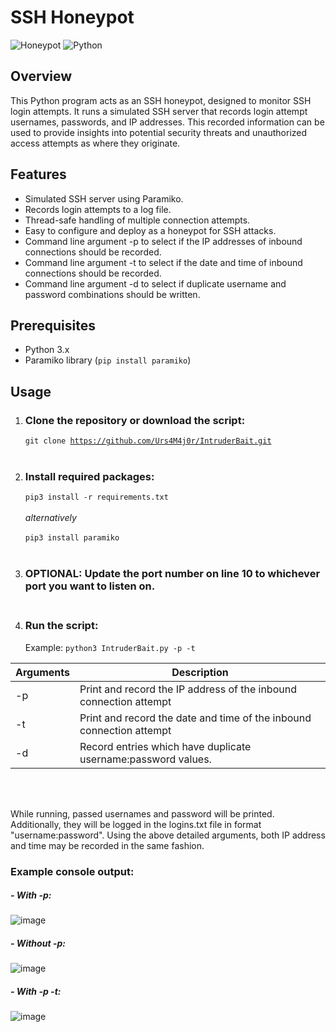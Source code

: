 # SSH Honeypot

![Honeypot](https://img.shields.io/badge/Honeypot-SSH-blue)
![Python](https://img.shields.io/badge/Python-3.x-brightgreen)

## Overview

This Python program acts as an SSH honeypot, designed to monitor SSH login attempts. It runs a simulated SSH server that records login attempt usernames, passwords, and IP addresses. This recorded information can be used to provide insights into potential security threats and unauthorized access attempts as where they originate.

## Features

- Simulated SSH server using Paramiko.
- Records login attempts to a log file.
- Thread-safe handling of multiple connection attempts.
- Easy to configure and deploy as a honeypot for SSH attacks.
- Command line argument -p to select if the IP addresses of inbound connections should be recorded.
- Command line argument -t to select if the date and time of inbound connections should be recorded.
- Command line argument -d to select if duplicate username and password combinations should be written.

## Prerequisites

- Python 3.x
- Paramiko library (`pip install paramiko`)

## Usage

1. ### Clone the repository or download the script:

   <code>git clone https://github.com/Urs4M4j0r/IntruderBait.git</code><br><br>

2. ### Install required packages:
     
     <code>pip3 install -r requirements.txt</code><br><br>
     <em>alternatively</em><br><br>
     <code>pip3 install paramiko</code>
      <br><br>
3. ### <b>OPTIONAL:</b> Update the port number on line 10 to whichever port you want to listen on.<br><br>
4. ### Run the script:<br>
     Example: <code>python3 IntruderBait.py -p -t</code><br>
   
| Arguments     | Description                                                           |
| ------------- | --------------------------------------------------------------------- |
|      -p       | Print and record the IP address of the inbound connection attempt     |
|      -t       | Print and record the date and time of the inbound connection attempt  |
|      -d       | Record entries which have duplicate username:password values.         |

<br><br>


While running, passed usernames and password will be printed. Additionally, they will be logged in the logins.txt file in format "username:password". Using the above detailed arguments, both IP address and time may be recorded in the same fashion.<br>

### Example console output:<br>
##### - With -p:<br>
![image](https://github.com/Urs4M4j0r/IntruderBait/assets/46537737/c1ca34fd-a2da-4523-9c66-98edc049aae5)
<br>
##### - Without -p:<br>
![image](https://github.com/Urs4M4j0r/IntruderBait/assets/46537737/048c3635-f20e-4276-811d-a72f48878e14)
<br>
##### - With -p -t:<br>
![image](https://github.com/Urs4M4j0r/IntruderBait/assets/46537737/1dcb2732-aad6-4aed-8f9e-7236eee718db)
